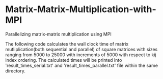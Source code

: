 # Matrix-Matrix-Multiplication-with-MPI
Parallelizing matrix-matrix multiplication using MPI

The following code calculates the wall clock time of matrix mutliplication(both sequential and parallel) of square matrices with sizes ranging from 5000 to 25000 with increments of 5000 with respect to kij index ordering. The calculated times will be printed into 'result_times_serial.txt' and 'result_times_parallel.txt' file within the same directory.
